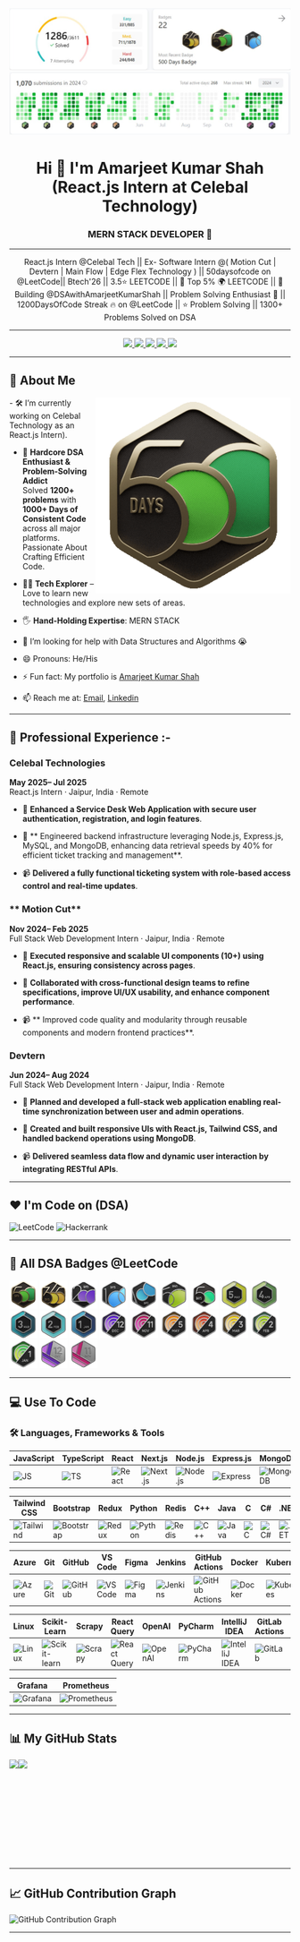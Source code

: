 ![My Profile Stats](assets/LeetCode1.jpg)
![My Profile Stats](assets/LeetCode.jpg)

<h1 align="center">Hi 👋 I'm Amarjeet Kumar Shah (React.js Intern at Celebal Technology)</h1>

<h3 align="center">MERN STACK DEVELOPER 💯</h3>

---

<p align="center">
React.js Intern @Celebal Tech || Ex- Software Intern @( Motion Cut | Devtern | Main Flow | Edge Flex Technology ) || 50daysofcode on @LeetCode|| Btech'26 || 3.5⭐ LEETCODE || 👑 Top 5% 🌍 LEETCODE || 🚀 Building @DSAwithAmarjeetKumarShah || Problem Solving Enthusiast 🧠 || 1200DaysOfCode Streak 🔥 on @LeetCode || ⭐ Problem Solving || 1300+ Problems Solved on DSA
</p>

---

<p align="center">
  <a href="https://www.linkedin.com/in/amarjeetkumarshah/" target="_blank">
    <img src="https://img.shields.io/badge/LINKEDIN-0A66C2?style=for-the-badge&logo=linkedin&logoColor=white" />
  </a>
  <a href="https://github.com/amarjeet-kumar-shah" target="_blank">
    <img src="https://img.shields.io/badge/GITHUB-171515?style=for-the-badge&logo=github&logoColor=white" />
  </a>
  <a href="mailto:amarjeetkumarshah.it26@gmail.com">
    <img src="https://img.shields.io/badge/EMAIL-D44638?style=for-the-badge&logo=gmail&logoColor=white" />
  </a>
    <a href="https://leetcode.com/u/Amarjeet_Kumar_Shah/" target="_blank">
    <img src="https://img.shields.io/badge/LEETCODE-FFA116?style=for-the-badge&logo=leetcode&logoColor=black" />
  </a>
  <a href="https://amarjeet-kumar-shah.github.io/Portfolio/" target="_blank">
    <img src="https://img.shields.io/badge/PORTFOLIO-000000?style=for-the-badge&logo=vercel&logoColor=white" />
  </a>
</p>

---

## 🧃 About Me
<img align="right" src="https://github.com/amarjeet-kumar-shah/amarjeet-kumar-shah/blob/main/assets/500_new.gif" width="350" />
- 🛠️ I’m currently working on Celebal Technology as an React.js Intern).

- 🧠 **Hardcore DSA Enthusiast & Problem-Solving Addict**  
  Solved **1200+ problems** with **1000+ Days of Consistent Code** across all major platforms.  
  Passionate About Crafting Efficient Code.

- 👩‍💻 **Tech Explorer** – Love to learn new technologies and explore new sets of areas.

- 🖐️ **Hand-Holding Expertise**: MERN STACK
  
- 🤔 I’m looking for help with Data Structures and Algorithms 😭

- 😄 Pronouns: He/His
- ⚡ Fun fact: My portfolio is [Amarjeet Kumar Shah](https://amarjeet-kumar-shah.github.io/Portfolio/)
  
- 📫 Reach me at: [Email](mailto:amarjeetkumarshah.it26@gmail.com), [Linkedin](https://www.linkedin.com/in/amarjeetkumarshah/)

---

## 💼 Professional Experience :-

### **Celebal Technologies**

**May 2025– Jul 2025**  
React.js Intern · Jaipur, India · Remote

- 🚀 **Enhanced a Service Desk Web Application with secure user authentication, registration, and login features**.

- 🎥 ** Engineered backend infrastructure leveraging Node.js, Express.js, MySQL, and MongoDB, enhancing data retrieval speeds by 40% for efficient ticket tracking and management**.

- 📹 **Delivered a fully functional ticketing system with role-based access control and real-time updates**.


### ** Motion Cut**

**Nov 2024– Feb 2025**  
 Full Stack Web Development Intern · Jaipur, India · Remote

- 🚀 **Executed responsive and scalable UI components (10+) using React.js, ensuring consistency across pages**.

- 🎥 **Collaborated with cross-functional design teams to refine specifications, improve UI/UX usability, and enhance component performance**.

- 📹 ** Improved code quality and modularity through reusable components and modern frontend practices**.

  
### **Devtern**

**Jun 2024– Aug 2024**  
 Full Stack Web Development Intern · Jaipur, India · Remote

- 🚀 **Planned and developed a full-stack web application enabling real-time synchronization between user and admin operations**.

- 🎥 **Created and built responsive UIs with React.js, Tailwind CSS, and handled backend operations using MongoDB**.

- 📹 **Delivered seamless data flow and dynamic user interaction by integrating RESTful APIs**.

-----

## ❤️ I'm Code on (DSA)
<p align="left">
  <img src="https://leetcode.com/u/Amarjeet_Kumar_Shah/" alt="LeetCode" height="40"/>
  <img src="https://www.hackerrank.com/profile/22EJCIT016" alt="Hackerrank" height="40"/>
</p>

---

## 🏅 All DSA Badges @LeetCode

<p align="left">
  <img src="https://github.com/amarjeet-kumar-shah/amarjeet-kumar-shah/blob/main/assets/500_new.gif" height="50"/>
  <img src="https://github.com/amarjeet-kumar-shah/amarjeet-kumar-shah/blob/main/assets/365_new.gif" height="50"/>
  <img src="https://github.com/amarjeet-kumar-shah/amarjeet-kumar-shah/blob/main/assets/2024-200.gif" height="50"/>
  <img src="https://github.com/amarjeet-kumar-shah/amarjeet-kumar-shah/blob/main/assets/25_100.gif" height="50"/>
  <img src="https://github.com/amarjeet-kumar-shah/amarjeet-kumar-shah/blob/main/assets/24_100-new.gif" height="50"/>
  <img src="https://github.com/amarjeet-kumar-shah/amarjeet-kumar-shah/blob/main/assets/25_50.gif" height="50"/>
  <img src="https://github.com/amarjeet-kumar-shah/amarjeet-kumar-shah/blob/main/assets/2024-50.gif" height="50"/>
  <img src="https://github.com/amarjeet-kumar-shah/amarjeet-kumar-shah/blob/main/assets/202505.gif" height="50"/>
  <img src="https://github.com/amarjeet-kumar-shah/amarjeet-kumar-shah/blob/main/assets/202504.gif" height="50"/>
  <img src="https://github.com/amarjeet-kumar-shah/amarjeet-kumar-shah/blob/main/assets/202503.gif" height="50"/>
  <img src="https://github.com/amarjeet-kumar-shah/amarjeet-kumar-shah/blob/main/assets/202502.gif" height="50"/>
  <img src="https://github.com/amarjeet-kumar-shah/amarjeet-kumar-shah/blob/main/assets/202501.gif" height="50"/>
  <img src="https://github.com/amarjeet-kumar-shah/amarjeet-kumar-shah/blob/main/assets/2024-12.gif" height="50"/>
  <img src="https://github.com/amarjeet-kumar-shah/amarjeet-kumar-shah/blob/main/assets/2024-11.gif" height="50"/>
  <img src="https://github.com/amarjeet-kumar-shah/amarjeet-kumar-shah/blob/main/assets/2024-05.gif" height="50"/>
  <img src="https://github.com/amarjeet-kumar-shah/amarjeet-kumar-shah/blob/main/assets/2024-04.gif" height="50"/>
  <img src="https://github.com/amarjeet-kumar-shah/amarjeet-kumar-shah/blob/main/assets/2024-03.gif" height="50"/>
  <img src="https://github.com/amarjeet-kumar-shah/amarjeet-kumar-shah/blob/main/assets/2024-02.gif" height="50"/>
  <img src="https://github.com/amarjeet-kumar-shah/amarjeet-kumar-shah/blob/main/assets/2024-01.gif" height="50"/>
  <img src="https://github.com/amarjeet-kumar-shah/amarjeet-kumar-shah/blob/main/assets/2023-12.gif" height="50"/>
  <img src="https://github.com/amarjeet-kumar-shah/amarjeet-kumar-shah/blob/main/assets/2023-11.gif" height="50"/>
</p>

---

## 💻 Use To Code

### 🛠️ Languages, Frameworks & Tools

| JavaScript | TypeScript | React | Next.js | Node.js | Express.js | MongoDB | MySQL | HTML | CSS |
|------------|------------|--------|---------|---------|------------|---------|--------|------|-----|
| ![JS](https://img.shields.io/badge/-JavaScript-F7DF1E?logo=javascript&logoColor=black) | ![TS](https://img.shields.io/badge/-TypeScript-3178C6?logo=typescript&logoColor=white) | ![React](https://img.shields.io/badge/-React-20232A?logo=react) | ![Next.js](https://img.shields.io/badge/-Next.js-000000?logo=next.js) | ![Node.js](https://img.shields.io/badge/-Node.js-339933?logo=node.js&logoColor=white) | ![Express](https://img.shields.io/badge/-Express.js-000000?logo=express) | ![MongoDB](https://img.shields.io/badge/-MongoDB-47A248?logo=mongodb&logoColor=white) | ![MySQL](https://img.shields.io/badge/-MySQL-4479A1?logo=mysql) | ![HTML](https://img.shields.io/badge/-HTML5-E34F26?logo=html5&logoColor=white) | ![CSS](https://img.shields.io/badge/-CSS3-1572B6?logo=css3) |

| Tailwind CSS | Bootstrap | Redux | Python | Redis | C++ | Java | C | C# | .NET |
|--------------|-----------|--------|--------|-------|-----|------|----|----|------|
| ![Tailwind](https://img.shields.io/badge/-Tailwind_CSS-38B2AC?logo=tailwind-css) | ![Bootstrap](https://img.shields.io/badge/-Bootstrap-7952B3?logo=bootstrap) | ![Redux](https://img.shields.io/badge/-Redux-764ABC?logo=redux&logoColor=white) | ![Python](https://img.shields.io/badge/-Python-3776AB?logo=python) | ![Redis](https://img.shields.io/badge/-Redis-DC382D?logo=redis&logoColor=white) | ![C++](https://img.shields.io/badge/-C++-00599C?logo=c%2B%2B) | ![Java](https://img.shields.io/badge/-Java-007396?logo=java&logoColor=white) | ![C](https://img.shields.io/badge/-C-000000?logo=c) | ![C#](https://img.shields.io/badge/-C%23-239120?logo=c-sharp) | ![.NET](https://img.shields.io/badge/-.NET-512BD4?logo=dotnet) |

| Azure | Git | GitHub | VS Code | Figma | Jenkins | GitHub Actions | Docker | Kubernetes | Terraform |
|-------|-----|--------|---------|-------|---------|----------------|--------|------------|-----------|
| ![Azure](https://img.shields.io/badge/-Azure-0078D4?logo=microsoft-azure) | ![Git](https://img.shields.io/badge/-Git-F05032?logo=git) | ![GitHub](https://img.shields.io/badge/-GitHub-181717?logo=github) | ![VS Code](https://img.shields.io/badge/-VS_Code-007ACC?logo=visual-studio-code) | ![Figma](https://img.shields.io/badge/-Figma-F24E1E?logo=figma) | ![Jenkins](https://img.shields.io/badge/-Jenkins-D24939?logo=jenkins) | ![GitHub Actions](https://img.shields.io/badge/-GitHub_Actions-2088FF?logo=github-actions&logoColor=white) | ![Docker](https://img.shields.io/badge/-Docker-2496ED?logo=docker) | ![Kubernetes](https://img.shields.io/badge/-Kubernetes-326CE5?logo=kubernetes) | ![Terraform](https://img.shields.io/badge/-Terraform-7B42BC?logo=terraform) |

| Linux | Scikit-Learn | Scrapy | React Query | OpenAI | PyCharm | IntelliJ IDEA | GitLab Actions | GitHub Copilot | Selenium |
|-------|--------------|--------|-------------|--------|---------|----------------|----------------|----------------|----------|
| ![Linux](https://img.shields.io/badge/-Linux-FCC624?logo=linux&logoColor=black) | ![Scikit-learn](https://img.shields.io/badge/-Scikit_Learn-F7931E?logo=scikit-learn) | ![Scrapy](https://img.shields.io/badge/-Scrapy-231F20?logo=scrapy) | ![React Query](https://img.shields.io/badge/-React_Query-FF4154?logo=react-query) | ![OpenAI](https://img.shields.io/badge/-OpenAI-412991?logo=openai) | ![PyCharm](https://img.shields.io/badge/-PyCharm-000000?logo=pycharm) | ![IntelliJ IDEA](https://img.shields.io/badge/-IntelliJ_IDEA-000000?logo=intellij-idea) | ![GitLab](https://img.shields.io/badge/-GitLab_Actions-FC6D26?logo=gitlab) | ![Copilot](https://img.shields.io/badge/-GitHub_Copilot-000000?logo=githubcopilot) | ![Selenium](https://img.shields.io/badge/-Selenium-43B02A?logo=selenium) |

| Grafana | Prometheus |
|---------|------------|
| ![Grafana](https://img.shields.io/badge/-Grafana-F46800?logo=grafana&logoColor=white) | ![Prometheus](https://img.shields.io/badge/-Prometheus-E6522C?logo=prometheus&logoColor=white) |

---

## 📊 My GitHub Stats

<p>
  <img align="left" height="180em" src="https://github-readme-stats.vercel.app/api?username=amarjeet-kumar-shah&show_icons=true&theme=dark&hide_border=true" />
  <img align="left" height="180em" src="https://github-readme-stats.vercel.app/api/top-langs/?username=amarjeet-kumar-shah&layout=compact&langs_count=8&theme=dark&hide_border=true" />
</p>
<br clear="left" />

---

## 📈 GitHub Contribution Graph

![GitHub Contribution Graph](https://github-readme-activity-graph.vercel.app/graph?username=amarjeet-kumar-shah&theme=react-dark&hide_border=true)

---

